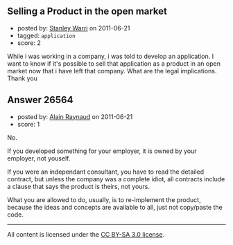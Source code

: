 ## Selling a Product in the open market

- posted by: [Stanley Warri](https://stackexchange.com/users/-1/11391-stanley-warri) on 2011-06-21
- tagged: `application`
- score: 2

While i was working in a company, i was told to develop an application. I want to know if it's possible to sell that application as a product in an open market now that i have left that company. What are the legal implications. Thank you


## Answer 26564

- posted by: [Alain Raynaud](https://stackexchange.com/users/-1/502-alain-raynaud) on 2011-06-21
- score: 1

No.

If you developed something for your employer, it is owned by your employer, not youself.

If you were an independant consultant, you have to read the detailed contract, but unless the company was a complete idiot, all contracts include a clause that says the product is theirs, not yours.

What you are allowed to do, usually, is to re-implement the product, because the ideas and concepts are available to all, just not copy/paste the code.



---

All content is licensed under the [CC BY-SA 3.0 license](https://creativecommons.org/licenses/by-sa/3.0/).
